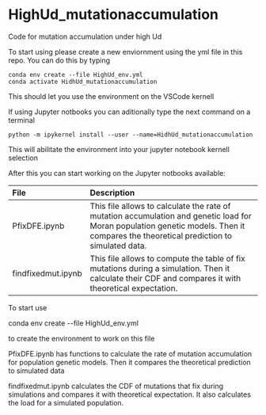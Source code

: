# HighUd_mutationaccumulation
Code for mutation accumulation under high Ud

To start using please create a new enviornment using the yml file in this repo.
You can do this by typing 

```
conda env create --file HighUd_env.yml
conda activate HidhUd_mutationaccumulation
```

This should let you use the environment on the VSCode kernell

If using Jupyter notbooks you can aditionally type the next command on a terminal

```
python -m ipykernel install --user --name=HidhUd_mutationaccumulation
```

This will abilitate the environment into your jupyter notebook kernell selection

After this you can start working on the Jupyter notbooks available:

| File      | Description | 
| :--- | :---- | 
| PfixDFE.ipynb | This file allows to calculate the rate of mutation accumulation and genetic load for Moran population genetic models. Then it compares the theoretical prediction to simulated data. |
| findfixedmut.ipynb | This file allows to compute the table of fix mutations during a simulation. Then it calculate their CDF and compares it with theoretical expectation. |


To start use 

conda env create --file HighUd_env.yml

to create the environment to work on this file

PfixDFE.ipynb has functions to calculate the rate of mutation accumulation for population genetic models.
Then it compares the theoretical prediction to simulated data

findfixedmut.ipynb calculates the CDF of mutations that fix during simulations and compares it with theoretical expectation. It also calculates the load for a simulated population.